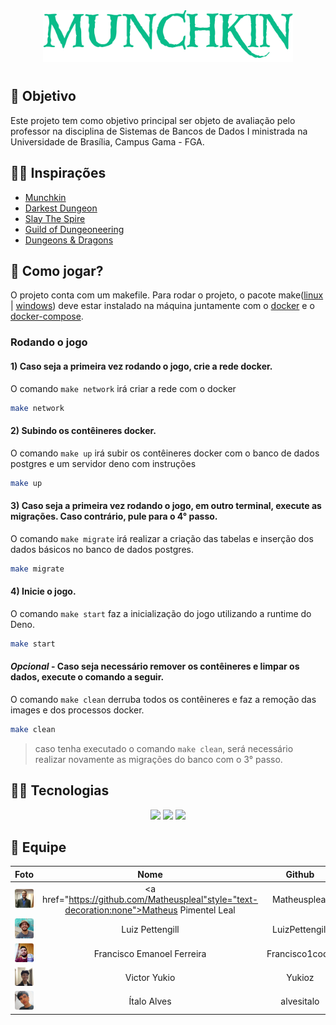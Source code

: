 <div align="center">
    <img src="https://raw.githubusercontent.com/SBD1/Munchkin/main/docs/assets/images/Logo.png" width="400">
</div>

#

## 🎯 Objetivo

Este projeto tem como objetivo principal ser objeto de avaliação pelo professor na disciplina de Sistemas de Bancos de Dados I ministrada na Universidade de Brasília, Campus Gama - FGA.

## 🦸‍♀️ Inspirações

- [Munchkin](https://munchkin.game/)
- [Darkest Dungeon](https://www.wikiwand.com/en/Darkest_Dungeon)
- [Slay The Spire](https://www.wikiwand.com/en/Slay_the_Spire)
- [Guild of Dungeoneering](https://www.wikiwand.com/en/Guild_of_Dungeoneering)
- [Dungeons & Dragons](https://dnd.wizards.com/pt-BR)

## 🧝 Como jogar?

O projeto conta com um makefile. Para rodar o projeto, o pacote make([linux](https://linuxhint.com/install-make-ubuntu/https://community.chocolatey.org/packages/make) | [windows](https://community.chocolatey.org/packages/make)) deve estar instalado na máquina juntamente com o [docker](https://www.docker.com/) e o [docker-compose](https://docs.docker.com/get-started/08_using_compose/).
### Rodando o jogo
#### 1) Caso seja a primeira vez rodando o jogo, crie a rede docker.

O comando ```make network``` irá criar a rede com o docker
```sh
make network
``` 

#### 2) Subindo os contêineres docker.

O comando ```make up``` irá subir os contêineres docker com o banco de dados postgres e um servidor deno com instruções
```sh
make up
```
#### 3) Caso seja a primeira vez rodando o jogo, em outro terminal, execute as migrações. Caso contrário, pule para o 4° passo.

O comando ```make migrate``` irá realizar a criação das tabelas e inserção dos dados básicos no banco de dados postgres.
```sh
make migrate
```

#### 4) Inicie o jogo.

O comando ```make start``` faz a inicialização do jogo utilizando a runtime do Deno.
```sh
make start
```

#### **_Opcional_** - Caso seja necessário remover os contêineres e limpar os dados, execute o comando a seguir.

O comando ```make clean``` derruba todos os contêineres e faz a remoção das images e dos processos docker.
```sh
make clean
```

> caso tenha executado o comando ```make clean```, será necessário realizar novamente as migrações do banco com o 3° passo.

## 🦹‍♀️ Tecnologias

<div align=center>
    <img src="https://img.icons8.com/color/48/000000/deno.png"/>
    <img src="https://img.icons8.com/fluency/48/000000/typescript.png"/>
    <img src="https://img.icons8.com/color/48/000000/postgreesql.png"/>
</div>

## 🧙 Equipe

| Foto | Nome | Github |
|:--:|:--:|:--:|
|<img width="100px" style="border-radius:10%" src="./assets/team/Matheus.jpeg">|<a href="https://github.com/Matheuspleal"style="text-decoration:none">Matheus Pimentel Leal</a>| Matheuspleal |
|<img width="100px" style="border-radius:10%" src="./assets/team/Luiz.jpeg">|<a href="https://github.com/LuizPettengill" style="text-decoration:none">Luiz Pettengill</a>| LuizPettengill |
|<img width="100px" style="border-radius:10%" src="./assets/team/Francisco.jpeg">|<a href="https://github.com/Francisco1code" style="text-decoration:none">Francisco Emanoel Ferreira</a>| Francisco1code |
|<img width="100px" style="border-radius:10%" src="./assets/team/yukio.jpeg">|<a href="https://github.com/Yukioz" style="text-decoration:none">Victor Yukio</a>| Yukioz
|<img width="100px" style="border-radius:10%" src="./assets/team/Italo.jpeg">|<a href="https://github.com/alvesitalo" style="text-decoration:none">Ítalo Alves</a>| alvesitalo
